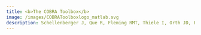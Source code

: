 ```yaml
---
title: <b>The COBRA Toolbox</b>
image: /images/COBRAToolboxlogo_matlab.svg
description: Schellenberger J, Que R, Fleming RMT, Thiele I, Orth JD, Feist AM, Zielinski DC, Bordbar A, Lewis NE, Rahmanian S, Kang J, Hyduke DR, Palsson BØ. 2011, <a href="http://dx.doi.org/10.1038/nprot.2011.308"><b>Quantitative prediction of cellular metabolism with constraint-based models&#58 the COBRA Toolbox v2.0</b></a>. Nature Protocols 6 &#58 1290-1307.
---
```


